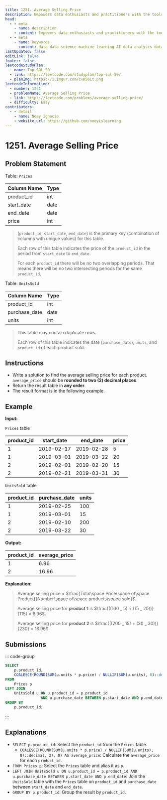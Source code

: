 ```yaml
---
title: 1251. Average Selling Price
description: Empowers data enthusiasts and practitioners with the tools and knowledge to unlock the potential of data.
head:
  - - meta
    - name: description
    - content: Empowers data enthusiasts and practitioners with the tools and knowledge to unlock the potential of data.
  - - meta
    - name: keywords
      content: data data science machine learning AI data analysis data-driven data enthusiasts data practitioners
lastUpdated: false
editLink: false
footer: false
leetcodeStudyPlan:
  - name: Top SQL 50
  - link: https://leetcode.com/studyplan/top-sql-50/
  - planImg: https://i.imgur.com/cxH56Lt.png
leetcodeInformation:
  - number: 1251
  - problemName: Average Selling Price
  - link: https://leetcode.com/problems/average-selling-price/
  - difficulty: Easy
contributors:
  - - detail
    - name: Noey Ignacio
    - website_url: https://github.com/noeyislearning
---
```


# 1251. Average Selling Price

## Problem Statement

Table: `Prices`

<ScrollableTableContainer>

| Column Name | Type |
| ----------- | ---- |
| product_id  | int  |
| start_date  | date |
| end_date    | date |
| price       | int  |

</ScrollableTableContainer>

> (`product_id`, `start_date`, `end_date`) is the primary key (combination of columns with unique values) for this table.
>
> Each row of this table indicates the price of the `product_id` in the period from `start_date` to `end_date`.
>
> For each `product_id` there will be no two overlapping periods. That means there will be no two intersecting periods for the same `product_id`.

Table: `UnitsSold`

<ScrollableTableContainer>

| Column Name   | Type |
| ------------- | ---- |
| product_id    | int  |
| purchase_date | date |
| units         | int  |

</ScrollableTableContainer>

> This table may contain duplicate rows.
>
> Each row of this table indicates the date (`purchase_date`), `units`, and `product_id` of each product sold.

## Instructions

- Write a solution to find the average selling price for each product. `average_price` should be **rounded to two (2) decimal places**.
- Return the result table in **any order**.
- The result format is in the following example.

## Example

**Input:**

`Prices` table

<ScrollableTableContainer>

| product_id | start_date | end_date   | price |
| ---------- | ---------- | ---------- | ----- |
| 1          | 2019-02-17 | 2019-02-28 | 5     |
| 1          | 2019-03-01 | 2019-03-22 | 20    |
| 2          | 2019-02-01 | 2019-02-20 | 15    |
| 2          | 2019-02-21 | 2019-03-31 | 30    |

</ScrollableTableContainer>

`UnitsSold` table

<ScrollableTableContainer>

| product_id | purchase_date | units |
| ---------- | ------------- | ----- |
| 1          | 2019-02-25    | 100   |
| 1          | 2019-03-01    | 15    |
| 2          | 2019-02-10    | 200   |
| 2          | 2019-03-22    | 30    |

</ScrollableTableContainer>

**Output:**

<ScrollableTableContainer>

| product_id | average_price |
| ---------- | ------------- |
| 1          | 6.96          |
| 2          | 16.96         |

</ScrollableTableContainer>

**Explanation:**

> Average selling price = $\frac{Total\space Price\space of\space Product}{Number\space of\space products\space sold}$.
>
> Average selling price for **product 1** is $\frac{((100 _ 5) + (15 _ 20))}{115} = 6.96$.
>
> Average selling price for **product 2** is $\frac{((200 _ 15) + (30 _ 30))}{230} = 16.96$

## Submissions

::: code-group

```sql [PostgreSQL] :line-numbers
SELECT
    p.product_id,
    COALESCE(ROUND(SUM(u.units * p.price) / NULLIF(SUM(u.units), 0)::decimal, 2), 0) AS average_price
FROM
    Prices p
LEFT JOIN
    UnitsSold u ON u.product_id = p.product_id
                AND u.purchase_date BETWEEN p.start_date AND p.end_date
GROUP BY
    p.product_id;
```

:::

## Explanations

<CustomAccordion title="PostgreSQL" submitted_by="@noeyislearning" submit_website_url="https://github.com/noeyislearning" :collapsed=false>

- `SELECT p.product_id`: Select the `product_id` from the `Prices` table.
  - `COALESCE(ROUND(SUM(u.units * p.price) / NULLIF(SUM(u.units), 0)::decimal, 2), 0) AS average_price`: Calculate the `average_price` for each `product_id`.
- `FROM Prices p`: Select the `Prices` table and alias it as `p`.
- `LEFT JOIN UnitsSold u ON u.product_id = p.product_id AND u.purchase_date BETWEEN p.start_date AND p.end_date`: Join the `UnitsSold` table with the `Prices` table on `product_id` and `purchase_date` between `start_date` and `end_date`.
- `GROUP BY p.product_id`: Group the result by `product_id`.

</CustomAccordion>
